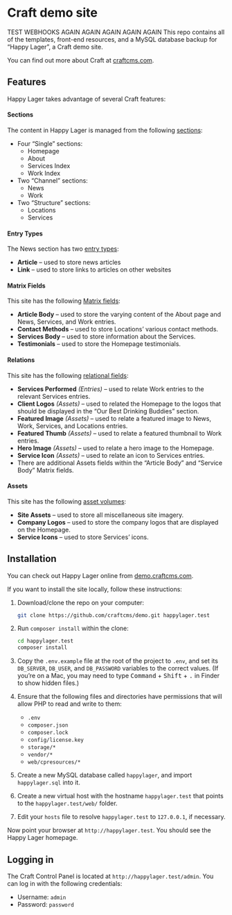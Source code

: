 # Craft demo site
TEST WEBHOOKS AGAIN AGAIN AGAIN AGAIN AGAIN
This repo contains all of the templates, front-end resources, and a MySQL database backup for “Happy Lager”, a Craft demo site.

You can find out more about Craft at [craftcms.com](https://craftcms.com/).

## Features

Happy Lager takes advantage of several Craft features:

#### Sections

The content in Happy Lager is managed from the following [sections](https://docs.craftcms.com/v3/sections-and-entries.html#sections):

* Four “Single” sections:
  - Homepage
  - About
  - Services Index
  - Work Index
* Two “Channel” sections:
  - News
  - Work
* Two “Structure” sections:
  - Locations
  - Services

#### Entry Types

The News section has two [entry types](https://docs.craftcms.com/v3/sections-and-entries.html#entry-types):

* **Article** – used to store news articles
* **Link** – used to store links to articles on other websites

#### Matrix Fields

This site has the following [Matrix fields](https://docs.craftcms.com/v3/matrix-fields.html):

* **Article Body** – used to store the varying content of the About page and News, Services, and Work entries.
* **Contact Methods** – used to store Locations’ various contact methods.
* **Services Body** – used to store information about the Services.
* **Testimonials** – used to store the Homepage testimonials.

#### Relations

This site has the following [relational fields](https://docs.craftcms.com/v3/relations.html#terminology):

* **Services Performed** _(Entries)_ – used to relate Work entries to the relevant Services entries.
* **Client Logos** _(Assets)_ – used to related the Homepage to the logos that should be displayed in the “Our Best Drinking Buddies” section.
* **Featured Image** _(Assets)_ – used to relate a featured image to News, Work, Services, and Locations entries.
* **Featured Thumb** _(Assets)_ – used to relate a featured thumbnail to Work entries.
* **Hero Image** _(Assets)_ – used to relate a hero image to the Homepage.
* **Service Icon** _(Assets)_ – used to relate an icon to Services entries.
* There are additional Assets fields within the “Article Body” and “Service Body” Matrix fields.

#### Assets

This site has the following [asset volumes](https://docs.craftcms.com/v3/assets.html):

* **Site Assets** – used to store all miscellaneous site imagery.
* **Company Logos** – used to store the company logos that are displayed on the Homepage.
* **Service Icons** – used to store Services’ icons.


## Installation

You can check out Happy Lager online from [demo.craftcms.com](https://demo.craftcms.com/).

If you want to install the site locally, follow these instructions:

1. Download/clone the repo on your computer:

   ```bash
   git clone https://github.com/craftcms/demo.git happylager.test
   ```

2. Run `composer install` within the clone:

   ```bash
   cd happylager.test
   composer install
   ```

3. Copy the `.env.example` file at the root of the project to `.env`, and set its `DB_SERVER`, `DB_USER`, and `DB_PASSWORD`  variables to the correct values. (If you’re on a Mac, you may need to type <kbd>Command</kbd> + <kbd>Shift</kbd> + <kbd>.</kbd> in Finder to show hidden files.)

4. Ensure that the following files and directories have permissions that will allow PHP to read and write to them:

   - `.env`
   - `composer.json`
   - `composer.lock`
   - `config/license.key`
   - `storage/*`
   - `vendor/*`
   - `web/cpresources/*`

5. Create a new MySQL database called `happylager`, and import `happylager.sql` into it.

6. Create a new virtual host with the hostname `happylager.test` that points to the `happylager.test/web/` folder.

7. Edit your `hosts` file to resolve `happylager.test` to `127.0.0.1`, if necessary.

Now point your browser at `http://happylager.test`. You should see the Happy Lager homepage.

## Logging in

The Craft Control Panel is located at `http://happylager.test/admin`. You can log in with the following credentials:

* Username: `admin`
* Password: `password`

